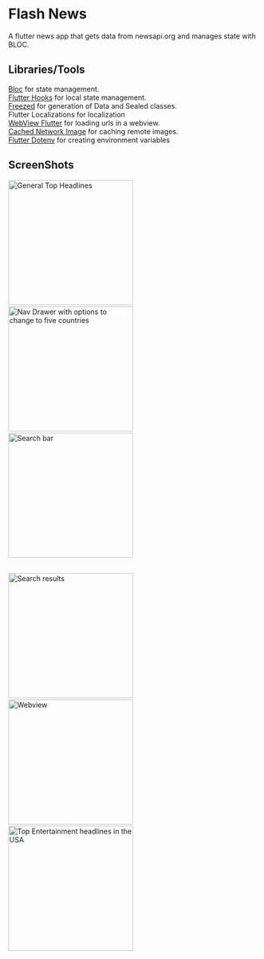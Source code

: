 # Flash News

A flutter news app that gets data from newsapi.org and manages state with BLOC.

## Libraries/Tools
[Bloc](https://pub.dev/packages/bloc) for state management.  
[Flutter Hooks](https://pub.dev/packages/flutter_hooks) for local state management.  
[Freezed](https://pub.dev/packages/freezed) for generation of Data and Sealed classes.  
Flutter Localizations for localization  
[WebView Flutter](https://pub.dev/packages/webview_flutter) for loading urls in a webview.  
[Cached Network Image](https://pub.dev/packages/cached_network_image) for caching remote images.  
[Flutter Dotenv](https://pub.dev/packages/flutter_dotenv) for creating environment variables  


## ScreenShots
  
<img src="https://github.com/nzikak/News-App/blob/main/screenshots/Screenshot1.jpg" width=250 alt="General Top Headlines"/>&nbsp;&nbsp;&nbsp;&nbsp;
<img src="https://github.com/nzikak/News-App/blob/main/screenshots/Screenshot2.jpg" width=250 alt="Nav Drawer with options to change to five countries" />&nbsp;&nbsp;&nbsp;&nbsp;
<img src="https://github.com/nzikak/News-App/blob/main/screenshots/Screenshot3.jpg" width=250 alt="Search bar" />  
  
  
<br/><img src="https://github.com/nzikak/News-App/blob/main/screenshots/Screenshot4.jpg" width=250 alt="Search results"/>&nbsp;&nbsp;&nbsp;&nbsp;
<img src="https://github.com/nzikak/News-App/blob/main/screenshots/Screenshot5.jpg" width=250 alt="Webview" />&nbsp;&nbsp;&nbsp;&nbsp;
<img src="https://github.com/nzikak/News-App/blob/main/screenshots/Screenshot6.jpg" width=250 alt="Top Entertainment headlines in the USA" />  
